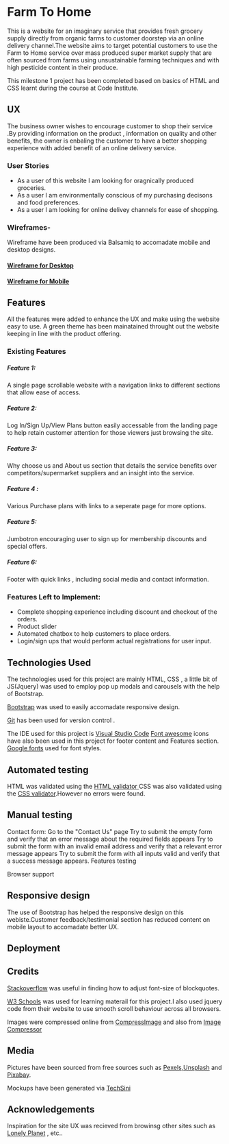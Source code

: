 # Farm To Home
 This is a website for an imaginary service that provides fresh grocery supply directly from  organic farms to customer doorstep via an online delivery channel.The website aims to target potential customers to use the Farm to Home service over mass produced super market supply that are often sourced from farms using unsustainable farming techniques and with high pesticide content in their produce. 

 This milestone 1 project has been completed based on basics of HTML and CSS  learnt during the course at Code Institute.

## UX


The business owner wishes to encourage customer to shop their service .By providing information on the product , information on quality and other benefits, the owner is enbaling the customer to have a better shopping experience with added benefit of an online delivery service.

### User Stories


* As a  user of this website I am looking for oragnically produced groceries.
* As a user I am environmentally conscious of my purchasing decisons and food preferences.
* As a user I am looking for online delivey channels for ease of shopping.

### Wireframes-

Wireframe  have been produced via Balsamiq to accomadate mobile and desktop designs.

#### [Wireframe for Desktop ](img/desktop.png)

#### [Wireframe for Mobile ](img/mobile.png)

## Features 

All the features were added to enhance the UX and make using the website easy to use.
A green theme has been mainatained throught out the website keeping in line with the product offering.

### Existing Features

##### Feature 1: 
A single page scrollable website with a navigation links to different sections that allow ease of access.
##### Feature 2: 
Log In/Sign Up/View Plans button easily accessable from the landing page to help retain customer attention for those viewers just browsing the site.
##### Feature 3:
 Why choose us and About us section that details the service benefits over competitors/supermarket suppliers and an insight into the service.
##### Feature 4 : 
Various Purchase plans with links to a seperate page for more options.
##### Feature 5:
Jumbotron encouraging user to sign up for membership discounts and special offers.
##### Feature 6:
Footer with quick links , including social media and contact information.


### Features Left to Implement:


* Complete shopping experience including discount and checkout of the orders.
* Product slider
* Automated chatbox to help customers to place orders.
* Login/sign ups that would perform actual registrations for user input.


## Technologies Used


 The technologies used for this project are mainly HTML, CSS , a little bit of JS(Jquery) was used to employ pop up modals and carousels with the help of Bootstrap.

 [Bootstrap](https://getbootstrap.com/) was used to easily accomadate responsive design.

 [Git](https://github.com/) has been used for version control .

 The IDE used for this project is [Visual Studio Code](https://code.visualstudio.com/)
 [Font awesome](https://fontawesome.com/) icons have also been used in this project for footer content and Features section.
 [Google fonts](https://fonts.google.com/) used for font styles.
 
 ## Automated testing
 HTML was validated using the [HTML validator ](https://validator.w3.org/)
 CSS was also validated using the [CSS validator](https://jigsaw.w3.org/css-validator/).However no errors were found.


## Manual testing


Contact form:
Go to the "Contact Us" page
Try to submit the empty form and verify that an error message about the required fields appears
Try to submit the form with an invalid email address and verify that a relevant error message appears
Try to submit the form with all inputs valid and verify that a success message appears.
Features testing

Browser support

## Responsive design
The use of Bootstrap has helped the responsive design on this webiste.Customer feedback/testimonial section has reduced content on mobile layout to accomadate better UX.

## Deployment

## Credits


[Stackoverflow](https://stackoverflow.com/) was useful in finding how to adjust font-size of blockquotes.

[W3 Schools](https://www.w3schools.com/html/) was used for learning materail for this project.I also used jquery code from their website to use smooth scroll behaviour across all browsers.

Images were compressed online from [CompressImage](https://compressimage.toolur.com/) and also from [Image Compressor](https://imagecompressor.com/)

## Media


 Pictures have been sourced from free sources such as [Pexels](https://www.pexels.com/),[Unsplash](https://unsplash.com/) and [Pixabay](https://pixabay.com/).

Mockups have been generated via [TechSini](https://techsini.com/multi-mockup/index.php)

 ## Acknowledgements


 Inspiration for the site UX was recieved from browinsg other sites such as [Lonely Planet](https://www.lonelyplanet.com/) , etc..

 
 


